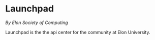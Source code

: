 # Launchpad
_By Elon Society of Computing_

Launchpad is the the api center for the community at Elon University.
